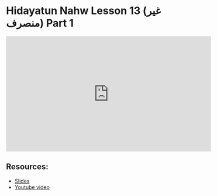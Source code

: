 # Hidayatun Nahw Lesson 13 (غير منصرف) Part 1
                
<iframe width="560" height="315" src="https://www.youtube-nocookie.com/embed/5QJwveQ18lw?start=0" frameborder="0" allow="accelerometer; autoplay; encrypted-media; gyroscope; picture-in-picture" allowfullscreen="allowfullscreen">
</iframe><BR>

## Resources:
- [Slides](https://github.com/arshare/resources_balagha_pdfs)
- [Youtube video](https://www.youtube.com/watch?v=5QJwveQ18lw&list=PLzn0qdi6JpdtdAyaM2yvvY1Yk9i4EpLHD&index=30)

